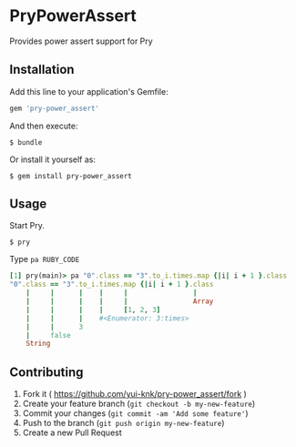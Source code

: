 # PryPowerAssert

Provides power assert support for Pry

## Installation

Add this line to your application's Gemfile:

```ruby
gem 'pry-power_assert'
```

And then execute:

    $ bundle

Or install it yourself as:

    $ gem install pry-power_assert

## Usage

Start Pry.

```shell
$ pry
```

Type `pa RUBY_CODE`

```ruby
[1] pry(main)> pa "0".class == "3".to_i.times.map {|i| i + 1 }.class
"0".class == "3".to_i.times.map {|i| i + 1 }.class
    |     |      |    |     |                |
    |     |      |    |     |                Array
    |     |      |    |     [1, 2, 3]
    |     |      |    #<Enumerator: 3:times>
    |     |      3
    |     false
    String
```

## Contributing

1. Fork it ( https://github.com/yui-knk/pry-power_assert/fork )
2. Create your feature branch (`git checkout -b my-new-feature`)
3. Commit your changes (`git commit -am 'Add some feature'`)
4. Push to the branch (`git push origin my-new-feature`)
5. Create a new Pull Request
